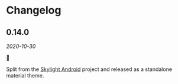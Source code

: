 # Changelog

## 0.14.0
_2020-10-30_

🎃

Split from the [Skylight Android](https://github.com/drewhamilton/SkylightAndroid) project and released as a standalone
material theme.
